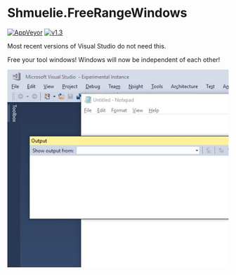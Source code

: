 Shmuelie.FreeRangeWindows
=========================

[![AppVeyor](https://img.shields.io/appveyor/ci/SamuelEnglard/Shmuelie-FreeRangeWindows.svg?logo=appveyor)][2]
[![v1.3](https://img.shields.io/badge/version-v1.3-orange.svg)][1]

Most recent versions of Visual Studio do not need this.

Free your tool windows! Windows will now be independent of each other!

![Preview](./Resources/FreeRangeWindowsPackagePreview.jpg)

[1]: http://vsixgallery.com/extension/Shmuelie.FreeRangeWindows.8d60c8e1-5140-44cc-a2c9-63d79af6473c/
[2]: https://ci.appveyor.com/project/SamuelEnglard/shmuelie-freerangewindows